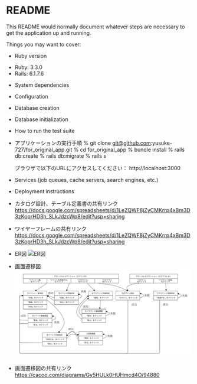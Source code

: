 # README

This README would normally document whatever steps are necessary to get the
application up and running.

Things you may want to cover:

* Ruby version
- Ruby: 3.3.0
- Rails: 6.1.7.6

* System dependencies

* Configuration

* Database creation

* Database initialization

* How to run the test suite

* アプリケーションの実行手順
  % git clone git@github.com:yusuke-727/for_original_app.git
  % cd for_original_app
  % bundle install
  % rails db:create
  % rails db:migrate
  % rails s

  ブラウザで以下のURLにアクセスしてください：
  http://localhost:3000


* Services (job queues, cache servers, search engines, etc.)

* Deployment instructions

* カタログ設計、テーブル定義書の共有リンク
  https://docs.google.com/spreadsheets/d/1LeZQWF8jZyCMKrrp4xBm3D3zKoprHD3h_SLkJdzcWp8/edit?usp=sharing

* ワイヤーフレームの共有リンク
  https://docs.google.com/spreadsheets/d/1LeZQWF8jZyCMKrrp4xBm3D3zKoprHD3h_SLkJdzcWp8/edit?usp=sharing

* ER図
![ER図](./images/ER図2.png)

* 画面遷移図
![画面遷移図](./images/画面遷移図.png)

* 画面遷移図の共有リンク
  https://cacoo.com/diagrams/Gy5HULk0HUHmcd4O/94880
